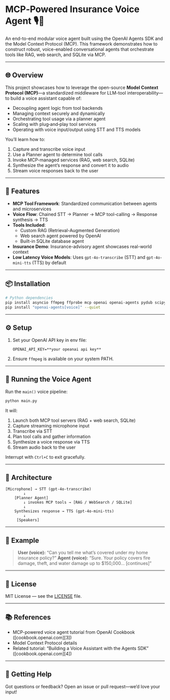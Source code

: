 # MCP‑Powered Insurance Voice Agent 🎙️🤖

An end-to-end modular voice agent built using the OpenAI Agents SDK and the Model Context Protocol (MCP). This framework demonstrates how to construct robust, voice-enabled conversational agents that orchestrate tools like RAG, web search, and SQLite via MCP.

---

## 🌐 Overview

This project showcases how to leverage the open-source **Model Context Protocol (MCP)**—a standardized middleware for LLM-tool interoperability—to build a voice assistant capable of:

- Decoupling agent logic from tool backends
- Managing context securely and dynamically
- Orchestrating tool usage via a planner agent
- Scaling with plug‑and‑play tool services
- Operating with voice input/output using STT and TTS models

You’ll learn how to:

1. Capture and transcribe voice input
2. Use a Planner agent to determine tool calls
3. Invoke MCP-managed services (RAG, web search, SQLite)
4. Synthesize the agent’s response and convert it to audio
5. Stream voice responses back to the user

---

## 🔧 Features

- **MCP Tool Framework**: Standardized communication between agents and microservices
- **Voice Flow**: Chained STT → Planner → MCP tool-calling → Response synthesis → TTS
- **Tools Included**:
  - Custom RAG (Retrieval-Augmented Generation)
  - Web search agent powered by OpenAI
  - Built-in SQLite database agent
- **Insurance Demo**: Insurance-advisory agent showcases real-world context
- **Low Latency Voice Models**: Uses `gpt-4o-transcribe` (STT) and `gpt-4o-mini-tts` (TTS) by default

---

## 📦 Installation

```bash
# Python dependencies
pip install asyncio ffmpeg ffprobe mcp openai openai-agents pydub scipy sounddevice uv nest_asyncio python-dotenv --quiet
pip install "openai-agents[voice]" --quiet
````

---

## ⚙️ Setup

1. Set your OpenAI API key in env file:

   ```
   OPENAI_API_KEY=**your opeanai api key**
   ```

2. Ensure `ffmpeg` is available on your system PATH.

---

## 🚀 Running the Voice Agent

Run the `main()` voice pipeline:

```bash
python main.py
```

It will:

1. Launch both MCP tool servers (RAG + web search, SQLite)
2. Capture streaming microphone input
3. Transcribe via STT
4. Plan tool calls and gather information
5. Synthesize a voice response via TTS
6. Stream audio back to the user

Interrupt with `Ctrl+C` to exit gracefully.

---

## 🧭 Architecture

```
[Microphone] → STT (gpt‑4o‑transcribe)
        ↓
    [Planner Agent]
        ↓ invokes MCP tools → [RAG / WebSearch / SQLite]
        ↓
    Synthesizes response → TTS (gpt‑4o‑mini‑tts)
        ↓
     [Speakers]
```

---

## 🧪 Example

> **User (voice):** “Can you tell me what’s covered under my home insurance policy?”
> **Agent (voice):** “Sure. Your policy covers fire damage, theft, and water damage up to \$150,000… \[continues]”

---

## 📄 License

MIT License — see the [LICENSE](LICENSE) file.

---

## 📚 References

* MCP-powered voice agent tutorial from OpenAI Cookbook ([cookbook.openai.com][3])
* Model Context Protocol details&#x20;
* Related tutorial: “Building a Voice Assistant with the Agents SDK” ([cookbook.openai.com][4])

---

## 🚩 Getting Help

Got questions or feedback? Open an issue or pull request—we’d love your input!
